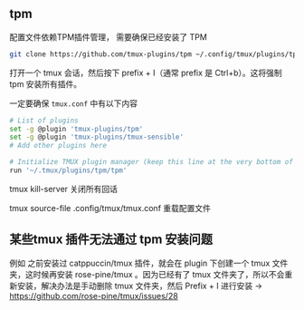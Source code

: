 ## tpm

配置文件依赖TPM插件管理， 需要确保已经安装了 TPM

```sh
git clone https://github.com/tmux-plugins/tpm ~/.config/tmux/plugins/tpm
```

打开一个 tmux 会话，然后按下 prefix + I（通常 prefix 是 Ctrl+b）。这将强制 tpm 安装所有插件。

一定要确保 `tmux.conf` 中有以下内容

```sh
# List of plugins
set -g @plugin 'tmux-plugins/tpm'
set -g @plugin 'tmux-plugins/tmux-sensible'
# Add other plugins here

# Initialize TMUX plugin manager (keep this line at the very bottom of tmux.conf)
run '~/.tmux/plugins/tpm/tpm'
```

tmux kill-server 关闭所有回话

tmux source-file .config/tmux/tmux.conf 重载配置文件

## 某些tmux 插件无法通过 tpm 安装问题

例如 之前安装过 catppuccin/tmux 插件，就会在 plugin 下创建一个 tmux 文件夹，这时候再安装 rose-pine/tmux 。因为已经有了 tmux 文件夹了，所以不会重新安装，解决办法是手动删除 tmux 文件夹，然后 Prefix + I 进行安装 -> https://github.com/rose-pine/tmux/issues/28
